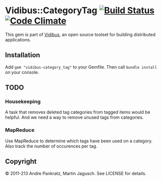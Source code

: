 # Vidibus::CategoryTag [![Build Status](https://travis-ci.org/vidibus/vidibus-category_tag.png)](https://travis-ci.org/vidibus/vidibus-category_tag) [![Code Climate](https://codeclimate.com/github/vidibus/vidibus-category_tag.png)](https://codeclimate.com/github/vidibus/vidibus-category_tag)

This gem is part of [Vidibus](http://vidibus.org), an open source toolset for building distributed applications.

## Installation

Add `gem "vidibus-category_tag"` to your Gemfile. Then call `bundle install` on your console.


## TODO

### Housekeeping

A task that removes deleted tag categories from tagged items would be helpful. And we need a way to remove unused tags from categories.

### MapReduce

Use MapReduce to determine which tags have been used on a category. Also track the number of occurences per tag.


## Copyright

&copy; 2011-213 Andre Pankratz, Martin Jagusch. See LICENSE for details.
